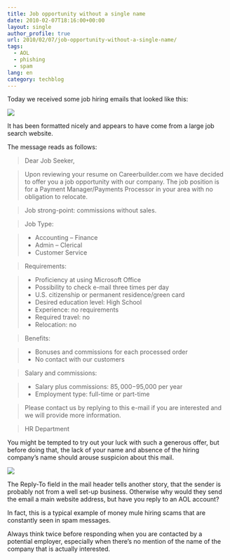```yaml
---
title: Job opportunity without a single name
date: 2010-02-07T18:16:00+00:00
layout: single
author_profile: true
url: 2010/02/07/job-opportunity-without-a-single-name/
tags:
  - AOL
  - phishing
  - spam
lang: en
category: techblog
---
```

Today we received some job hiring emails that looked like this:

<div>
  <a href="http://1.bp.blogspot.com/_vaUVXcmC3OI/S276eNXMQLI/AAAAAAAAA1Y/q9E9cQ0aetY/s1600-h/careerbuilder_scam.png" imageanchor="1"><img border="0" src="http://1.bp.blogspot.com/_vaUVXcmC3OI/S276eNXMQLI/AAAAAAAAA1Y/q9E9cQ0aetY/s640/careerbuilder_scam.png" /></a>
</div>

It has been formatted nicely and appears to have come from a large job search website.

The message reads as follows:

> Dear Job Seeker,

> Upon reviewing your resume on Careerbuilder.com we have decided to offer you a job opportunity with our company. The job position is for a Payment Manager/Payments Processor in your area with no obligation to relocate.

> Job strong-point: commissions without sales.

> Job Type:

>   * Accounting &#8211; Finance
>   * Admin &#8211; Clerical
>   * Customer Service

> Requirements:

>   * Proficiency at using Microsoft Office
>   * Possibility to check e-mail three times per day
>   * U.S. citizenship or permanent residence/green card
>   * Desired education level: High School
>   * Experience: no requirements
>   * Required travel: no
>   * Relocation: no

> Benefits:

>   * Bonuses and commissions for each processed order
>   * No contact with our customers

> Salary and commissions:

>   * Salary plus commissions: $85,000-$95,000 per year
>   * Employment type: full-time or part-time

> Please contact us by replying to this e-mail if you are interested and we will provide more information.

> HR Department

You might be tempted to try out your luck with such a generous offer, but before doing that, the lack of your name and absence of the hiring company’s name should arouse suspicion about this mail.

<div>
  <a href="http://1.bp.blogspot.com/_vaUVXcmC3OI/S276esdupKI/AAAAAAAAA1g/w0xLszCZg_Y/s1600-h/replyto.png" imageanchor="1"><img border="0" src="http://1.bp.blogspot.com/_vaUVXcmC3OI/S276esdupKI/AAAAAAAAA1g/w0xLszCZg_Y/s640/replyto.png" /></a>
</div>

The Reply-To field in the mail header tells another story, that the sender is probably not from a well set-up business. Otherwise why would they send the email a main website address, but have you reply to an AOL account?

In fact, this is a typical example of money mule hiring scams that are constantly seen in spam messages.

Always think twice before responding when you are contacted by a potential employer, especially when there’s no mention of the name of the company that is actually interested.